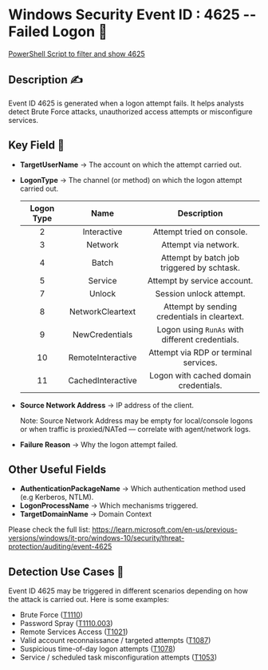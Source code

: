 # Windows Security Event ID : 4625 -- Failed Logon 🚨
<!-- TODO: link to Splunk detection when folder ready -->
[PowerShell Script to filter and show 4625](Blue-Team-Forensics/Powershell/Event-Queries/Windows-Security/Get-4625FailedLogon.ps1)

## Description ✍
Event ID 4625 is generated when a logon attempt fails. It helps analysts detect Brute Force attacks, unauthorized access attempts or misconfigure services.

## Key Field 🔐
- **TargetUserName** -> The account on which the attempt carried out.
- **LogonType** -> The channel (or method) on which the logon attempt carried out.


    | Logon Type   | Name             | Description                  |
    |:------------:|:---------------:|:----------------------------:| 
    | 2            | Interactive      | Attempt tried on console.     |
    | 3            | Network          | Attempt via network.          |
    | 4            | Batch            | Attempt by batch job triggered by schtask. |
    | 5            | Service          | Attempt by service account. |
    | 7            | Unlock           | Session unlock attempt. |
    | 8            | NetworkCleartext | Attempt by sending credentials in cleartext. |
    | 9            | NewCredentials   | Logon using `RunAs` with different credentials. |
    | 10           | RemoteInteractive| Attempt via RDP or terminal services. |
    | 11           | CachedInteractive| Logon with cached domain credentials. |

- **Source Network Address** -> IP address of the client.

    Note: Source Network Address may be empty for local/console logons or when traffic is proxied/NATed — correlate with agent/network logs.
- **Failure Reason** -> Why the logon attempt failed.

## Other Useful Fields
- **AuthenticationPackageName** -> Which authentication method used (e.g Kerberos, NTLM).
- **LogonProcessName** -> Which mechanisms triggered.
- **TargetDomainName** -> Domain Context

Please check the full list: https://learn.microsoft.com/en-us/previous-versions/windows/it-pro/windows-10/security/threat-protection/auditing/event-4625

## Detection Use Cases 🎯
Event ID 4625 may be triggered in different scenarios depending on how the attack is carried out. Here is some examples:
- Brute Force ([T1110](https://attack.mitre.org/techniques/T1110/))
- Password Spray ([T1110.003](https://attack.mitre.org/techniques/T1110/003/))
- Remote Services Access ([T1021](https://attack.mitre.org/techniques/T1021/))
- Valid account reconnaissance / targeted attempts ([T1087](https://attack.mitre.org/techniques/T1087/))
- Suspicious time-of-day logon attempts ([T1078](https://attack.mitre.org/techniques/T1078/))
- Service / scheduled task misconfiguration attempts ([T1053](https://attack.mitre.org/techniques/T1053/))


